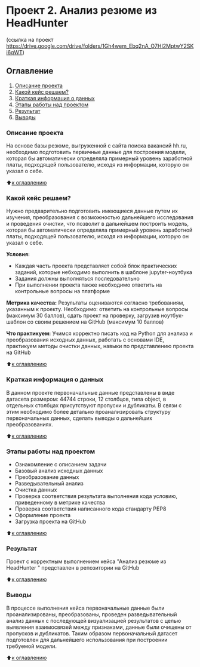 # Проект 2. Анализ резюме из HeadHunter 
  (ссылка на проект https://drive.google.com/drive/folders/1Gh4wem_Ebq2nA_O7HI2MptwY2SKi6qWT)

## Оглавление
1. [Описание проекта](https://github.com/Maria-27A/game/blob/main/skillfactory/PROJECT_1.Resume_analysis_from_HeadHunter/README.md#Описание-проекта)
2. [Какой кейс решаем?](https://github.com/Maria-27A/game/blob/main/skillfactory/PROJECT_1.Resume_analysis_from_HeadHunter/README.md#Какой-кейс-решаем)
3. [Краткая информация о данных](https://github.com/Maria-27A/game/blob/main/skillfactory/PROJECT_1.Resume_analysis_from_HeadHunter/README.md#Краткая-информация-о-данных)
4. [Этапы работы над проектом](https://github.com/Maria-27A/game/blob/main/skillfactory/PROJECT_1.Resume_analysis_from_HeadHunter/README.md#Этапы-работы-над-проектом)
5. [Результат](https://github.com/Maria-27A/game/blob/main/skillfactory/PROJECT_1.Resume_analysis_from_HeadHunter/README.md#Результат)
6. [Выводы](https://github.com/Maria-27A/game/blob/main/skillfactory/PROJECT_1.Resume_analysis_from_HeadHunter/README.md#Выводы)

### Описание проекта
На основе базы резюме, выгруженной с сайта поиска вакансий hh.ru, необходимо подготовить первичные данные для построения модели, которая бы автоматически определяла примерный уровень заработной платы, подходящей пользователю, исходя из информации, которую он указал о себе. 

:arrow_up:[к оглавлению](https://github.com/Maria-27A/game/tree/main/PROJECT_1.Resume_analysis_from_HeadHunter/README.md#Оглавление)

### Какой кейс решаем?
Нужно предварительно подготовить имеющиеся данные путем их изучения, преобразования с возможностью дальнейшего исследования и проведения очистки, что позволит в дальнейшем построить модель, которая бы автоматически определяла примерный уровень заработной платы, подходящей пользователю, исходя из информации, которую он указал о себе.

**Условия:**
- Каждая часть проекта представляет собой блок практических заданий, которые небходимо выполнить в шаблоне jupyter-ноутбука
- Задания должны выполняться последовательно
- При выполнении проекта также необходимо ответить на контрольные вопросы на платформе 

**Метрика качества:**
Результаты оцениваются согласно требованиям, указанным к проекту. 
Необходимо: ответить на контрольные вопросы (максимум 30 баллов), сдать проект на проверку, загрузив ноутбук-шаблон со своим решением на GitHub (максимум 10 баллов)

**Что практикуем:**
Учимся корректно писать код на Python для анализа и преобразования исходных данных, работать с основами IDE, практикуем методы очистки данных, навыки по представлению проекта на GitHub

:arrow_up:[к оглавлению](https://github.com/Maria-27A/game/tree/main/PROJECT_1.Resume_analysis_from_HeadHunter/README.md#Оглавление)

### Краткая информация о данных
В данном проекте первоначальные данные представлены в виде датасета размером: 44744 строки, 12 столбцов, типа object, в отдельных столбцах присутствуют пропуски и дубликаты. В связи с этим необходимо более детально проанализировать структуру первоначальных данных, сделать выводы о дальнейших преобразованиях. 

:arrow_up:[к оглавлению](https://github.com/Maria-27A/game/tree/main/PROJECT_1.Resume_analysis_from_HeadHunter/README.md#Оглавление)

### Этапы работы над проектом
- Ознакомление с описанием задачи
- Базовый анализ исходных данных
- Преобразование данных
- Разведывательный анализ
- Очистка данных
- Проверка соответствия результата выполнения кода условию, приведенному в метрике качества
- Проверка соответствия написанного кода стандарту PEP8
- Оформление проекта
- Загрузка проекта на GitHub 

:arrow_up:[к оглавлению](https://github.com/Maria-27A/game/tree/main/PROJECT_1.Resume_analysis_from_HeadHunter/README.md#Оглавление)

### Результат
Проект c корректным выполнением кейса "Анализ резюме из HeadHunter " представлен в репозитории на GitHub

:arrow_up:[к оглавлению](https://github.com/Maria-27A/game/tree/main/PROJECT_1.Resume_analysis_from_HeadHunter/README.md#Оглавление)

### Выводы
В процессе выполнения кейса первоначальные данные были проанализированы, преобразованы, проведен разведывательный анализ данных с последующей визуализацией результатов с целью выявления взаимосвязей между признаками, данные были очищены от пропусков и дубликатов. Таким образом первоначальный датасет подготовлен для дальнейшего использования при построении требуемой модели. 

:arrow_up:[к оглавлению](https://github.com/Maria-27A/game/tree/main/PROJECT_1.Resume_analysis_from_HeadHunter/README.md#Оглавление)